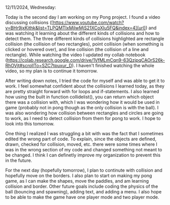 12/11/2024, Wednesday:

Today is the second day I am working on my Pong project.
I found a video discussing collisions ([https://www.youtube.com/watch?v=BHr9jxKithk&list=TLPQMTIxMjIwMjS21XCoXIu5FQ&index=4](url)) and was watching it learning about the different kinds of collisions and how to detect them. The three different kinds of collisions highlighted are rectangle collision (the collision of two rectangles), point collision (when something is clicked or hovered over), and line collision (the collision of a line and rectangle). While watching the video I updated my collab notebook (https://colab.research.google.com/drive/1VfMLmCqn9-63QzjpqCAOrS26k-RhOVjt#scrollTo=SZC7tpuxur_D). I haven't finished watching the whole video, so my plan is to continue it tomorrow.

After writing down notes, I tried the code for myself and was able to get it to work. I feel somewhat confident about the collisions I learned today, as they are pretty straight forward with for loops and if-statements. I also learned how using the built in function collidelist(), you can return which object there was a collision with, which I was wondering how it would be used in game (probably not in pong though as the only collision is with the ball). I was also wondering how collision between rectangles and circles are going to work, as I need to detect collision from them for pong to work. I hope to look into this tomorrow.

One thing I realized I was struggling a bit with was the fact that I sometimes edited the wrong part of code. To explain, since the objects are defined, drawn, checked for collision, moved, etc. there were some times where I was in the wrong section of my code and changed something not meant to be changed. I think I can definetly improve my organization to prevent this in the future.

For the next day (hopefully tomorrow), I plan to continute with collision and hopefully move on the borders. I also plan to start on making my pong game, as I can make the shapes, move the paddles, and am learning collision and border. Other future goals include coding the physics of the ball (bouncing and spawning), adding text, and adding a menu. I also hope to be able to make the game have one player mode and two player mode.
